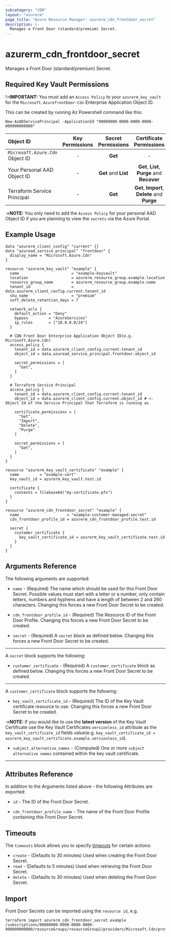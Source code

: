 ```yaml
---
subcategory: "CDN"
layout: "azurerm"
page_title: "Azure Resource Manager: azurerm_cdn_frontdoor_secret"
description: |-
  Manages a Front Door (standard/premium) Secret.
---
```


# azurerm_cdn_frontdoor_secret

Manages a Front Door (standard/premium) Secret.

## Required Key Vault Permissions

!>**IMPORTANT:** You must add an `Access Policy` to your `azurerm_key_vault` for the `Microsoft.AzurefrontDoor-Cdn` Enterprise Application Object ID.

This can be created by running Az Powershell command like this:

```New-AzADServicePrincipal -ApplicationId "00000000-0000-0000-0000-000000000000"```

| Object ID                                | Key Permissions | Secret Permissions   | Certificate Permissions                       |
|:-----------------------------------------|:---------------:|:--------------------:|:---------------------------------------------:|
| `Microsoft.Azure.Cdn` Object ID          | -               | **Get**              | -                                             |
| Your Personal AAD Object ID              | -               | **Get** and **List** | **Get**, **List**, **Purge** and **Recover**  |
| Terraform Service Principal              | -               | **Get**              | **Get**, **Import**, **Delete** and **Purge** |

->**NOTE:** You only need to add the `Access Policy` for your personal AAD Object ID if you are planning to view the `secrets` via the Azure Portal.

## Example Usage

```hcl
data "azurerm_client_config" "current" {}
data "azuread_service_principal" "frontdoor" {
  display_name = "Microsoft.Azure.Cdn"
}

resource "azurerm_key_vault" "example" {
  name                       = "example-keyvault"
  location                   = azurerm_resource_group.example.location
  resource_group_name        = azurerm_resource_group.example.name
  tenant_id                  = data.azurerm_client_config.current.tenant_id
  sku_name                   = "premium"
  soft_delete_retention_days = 7

  network_acls {
    default_action = "Deny"
    bypass         = "AzureServices"
    ip_rules       = ["10.0.0.0/24"]
  }

  # CDN Front Door Enterprise Application Object ID(e.g. Microsoft.Azure.Cdn)
  access_policy {
    tenant_id = data.azurerm_client_config.current.tenant_id
    object_id = data.azuread_service_principal.frontdoor.object_id

    secret_permissions = [
      "Get",
    ]
  }

  # Terraform Service Principal
  access_policy {
    tenant_id = data.azurerm_client_config.current.tenant_id
    object_id = data.azurerm_client_config.current.object_id # <- Object Id of the Service Principal that Terraform is running as

    certificate_permissions = [
      "Get",
      "Import",
      "Delete",
      "Purge"
    ]

    secret_permissions = [
      "Get",
    ]
  }
}

resource "azurerm_key_vault_certificate" "example" {
  name         = "example-cert"
  key_vault_id = azurerm_key_vault.test.id

  certificate {
    contents = filebase64("my-certificate.pfx")
  }
}

resource "azurerm_cdn_frontdoor_secret" "example" {
  name                     = "example-customer-managed-secret"
  cdn_frontdoor_profile_id = azurerm_cdn_frontdoor_profile.test.id

  secret {
    customer_certificate {
      key_vault_certificate_id = azurerm_key_vault_certificate.test.id
    }
  }
}
```

## Arguments Reference

The following arguments are supported:

* `name` - (Required) The name which should be used for this Front Door Secret. Possible values must start with a letter or a number, only contain letters, numbers and hyphens and have a length of between 2 and 260 characters. Changing this forces a new Front Door Secret to be created.

* `cdn_frontdoor_profile_id` - (Required) The Resource ID of the Front Door Profile. Changing this forces a new Front Door Secret to be created.

* `secret` - (Required) A `secret` block as defined below. Changing this forces a new Front Door Secret to be created.

---

A `secret` block supports the following:

* `customer_certificate` - (Required) A `customer_certificate` block as defined below. Changing this forces a new Front Door Secret to be created.

---

A `customer_certificate` block supports the following:

* `key_vault_certificate_id` - (Required) The ID of the Key Vault certificate resource to use. Changing this forces a new Front Door Secret to be created.

->**NOTE:** If you would like to use the **latest version** of the Key Vault Certificate use the Key Vault Certificates `versionless_id` attribute as the `key_vault_certificate_id` fields value(e.g. `key_vault_certificate_id = azurerm_key_vault_certificate.example.versionless_id`).

* `subject_alternative_names` - (Computed) One or more `subject alternative names` contained within the key vault certificate.

---

## Attributes Reference

In addition to the Arguments listed above - the following Attributes are exported:

* `id` - The ID of the Front Door Secret.

* `cdn_frontdoor_profile_name` - The name of the Front Door Profile containing this Front Door Secret.

## Timeouts

The `timeouts` block allows you to specify [timeouts](https://www.terraform.io/docs/configuration/resources.html#timeouts) for certain actions:

* `create` - (Defaults to 30 minutes) Used when creating the Front Door Secret.
* `read` - (Defaults to 5 minutes) Used when retrieving the Front Door Secret.
* `delete` - (Defaults to 30 minutes) Used when deleting the Front Door Secret.

## Import

Front Door Secrets can be imported using the `resource id`, e.g.

```shell
terraform import azurerm_cdn_frontdoor_secret.example /subscriptions/00000000-0000-0000-0000-000000000000/resourceGroups/resourceGroup1/providers/Microsoft.Cdn/profiles/profile1/secrets/secrets1
```
